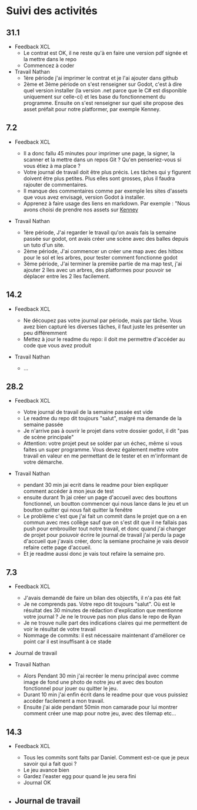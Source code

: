 # Suivi des activités

## 31.1

- Feedback XCL
    - Le contrat est OK, il ne reste qu'à en faire une version pdf signée et la mettre dans le repo
    - Commencez à coder
- Travail Nathan
    - 1ère période j'ai imprimer le contrat et je l'ai ajouter dans github
    - 2ème et 3ème période on s'est renseigner sur Godot, c'est à dire quel version installer (la version .net parce que le C# est disponible uniquement sur celle-ci) et les base du fonctionnement du programme.
Ensuite on s'est renseigner sur quel site propose des asset préfait pour notre platformer, par exemple Kenney.

## 7.2

- Feedback XCL
    - Il a donc fallu 45 minutes pour imprimer une page, la signer, la scanner et la mettre dans un repos Git ? Qu'en penseriez-vous si vous étiez à ma place ?
    - Votre journal de travail doit être plus précis. Les tâches qui y figurent doivent être plus petites. Plus elles sont grosses, plus il faudra rajouter de commentaires. 
    - Il manque des commentaires comme par exemple les sites d'assets que vous avez envisagé, version Godot à installer.
    - Apprenez à faire usage des liens en markdown. Par exemple : "Nous avons choisi de prendre nos assets sur [Kenney](https://www.kenney.nl/assets/tag:godot)

- Travail Nathan
    - 1ère période, J'ai regarder le travail qu'on avais fais la semaine passée sur godot, ont avais créer une scène avec des balles depuis un tuto d'un site.
    - 2ème période, J'ai commencer un créer une map avec des hitbox pour le sol et les arbres, pour tester comment fonctionne godot
    - 3ème période, J'ai terminer la premièe partie de ma map test, j'ai ajouter 2 îles avec un arbres, des platformes pour pouvoir se déplacer entre les 2 îles facilement.
 
## 14.2
- Feedback XCL
    - Ne découpez pas votre journal par période, mais par tâche. Vous avez bien capturé les diverses tâches, il faut juste les présenter un peu différemment
    - Mettez à jour le readme du repo: il doit me permettre d'accéder au code que vous avez produit
 
- Travail Nathan
    - ...

## 28.2

- Feedback XCL
    - Votre journal de travail de la semaine passée est vide
    - Le readme du repo dit toujours "salut", malgré ma demande de la semaine passée
    - Je n'arrive pas à ouvrir le projet dans votre dossier godot, il dit "pas de scène principale"
    - Attention: votre projet peut se solder par un échec, même si vous faites un super programme. Vous devez également mettre votre travail en valeur en me permettant de le tester et en m'informant de votre démarche.

- Travail Nathan
    - pendant 30 min jai ecrit dans le readme pour bien expliquer comment accéder à mon jeux de test
    - ensuite durant 1h jai créer un page d'accueil avec des bouttons fonctionnel, un boutton commencer qui nous lance dans le jeu et un boutton quitter qui nous fait quitter la fenêtre
    - Le problème c'est que j'ai fait un commit dans le projet que on a en commun avec mes collège sauf que on s'est dit que il ne fallais pas push pour embrouiller tout notre travail, et donc quand j'ai changer de projet pour poiuvoir écrire le journal de travail j'ai perdu la page d'accueil que j'avais créer, donc la semiane prochaine je vais devoir refaire cette page d'accueil.
    - Et je readme aussi donc je vais tout refaire la semaine pro.


## 7.3

- Feedback XCL
    - J'avais demandé de faire un bilan des objectifs, il n'a pas été fait
    - Je ne comprends pas. Votre repo dit toujours "salut". Où est le résultat des 30 minutes de rédaction d'explication que mentionne votre journal ? Je ne le trouve pas non plus dans le repo de Ryan
    - Je ne trouve nulle part des indications claires qui me permettent de voir le résultat de votre travail
    - Nommage de commits: il est nécessaire maintenant d'améliorer ce point car il est insuffisant à ce stade

- Journal de travail

- Travail Nathan
    - Alors Pendant 30 min j'ai recréer le menu principal avec comme image de fond une photo de notre jeu et avec des bouton fonctionnel pour jouer ou quitter le jeu.
    - Durant 10 min j'ai enfin écrit dans le readme pour que vous puissiez accéder facilement a mon travail.
    - Ensuite j'ai aide pendant 50min mon camarade pour lui montrer comment créer une map pour notre jeu, avec des tilemap etc...

## 14.3

- Feedback XCL
    - Tous les commits sont faits par Daniel. Comment est-ce que je peux savoir qui a fait quoi ?
    - Le jeu avance bien
    - Gardez l'easter egg pour quand le jeu sera fini
    - Journal OK

- Journal de travail
    -